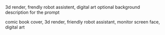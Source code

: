 3d render, frendly robot assistent, digital art
optional background description for the prompt

comic book cover, 3d render, friendly robot assistant, monitor screen face, digital art
